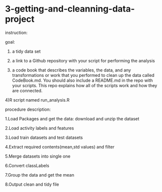 # 3-getting-and-cleanning-data-project
instruction:

goal:
1) a tidy data set

2) a link to a Github repository with your script for performing the analysis 

3) a code book that describes the variables, the data, and any transformations or work that you performed to clean up the data called CodeBook.md. You should also include a README.md in the repo with your scripts. This repo explains how all of the scripts work and how they are connected.

4)R script named run_analysis.R





procedure description:

1.Load Packages and get the data: download and unzip the dataset

2.Load activity labels and features

3.Load train datasets and test datasets

4.Extract required contents(mean,std values) and filter

5.Merge datasets into single one

6.Convert classLabels

7.Group the data and get the mean

8.Output clean and tidy file 
